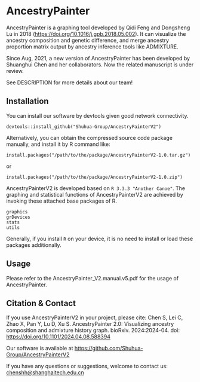 # AncestryPainter

AncestryPainter is a graphing tool developed by Qidi Feng and Dongsheng Lu in 2018 (https://doi.org/10.1016/j.gpb.2018.05.002). It can visualize the ancestry composition and genetic difference, and merge ancestry proportion matrix output by ancestry inference tools like ADMIXTURE.

Since Aug, 2021, a new version of AncestryPainter has been developed by Shuanghui Chen and her collaborators. Now the related manuscript is under review.

See DESCRIPTION for more details about our team!

## Installation
You can install our software by devtools given good network connectivity.
```
devtools::install_github("Shuhua-Group/AncestryPainterV2")
```
Alternatively, you can obtain the compressed source code package manually, and install it by R command like:
```
install.packages("/path/to/the/package/AncestryPainterV2-1.0.tar.gz")
```
or
```
install.packages("/path/to/the/package/AncestryPainterV2-1.0.zip")
```

AncestryPainterV2 is developed based on ```R 3.3.3 "Another Canoe"```. The graphing and statistical functions of AncestryPainterV2 are achieved by invoking these attached base packages of R.

```
graphics
grDevices
stats
utils
```

Generally, if you install ```R``` on your device, it is no need to install or load these packages additionally.


## Usage
Please refer to the AncestryPainter_V2.manual.v5.pdf for the usage of AncestryPainter.

## Citation & Contact 

If you use AncestryPainterV2 in your project, please cite:
Chen S, Lei C, Zhao X, Pan Y, Lu D, Xu S. AncestryPainter 2.0: Visualizing ancestry composition and
admixture history graph. bioRxiv. 2024:2024-04. doi: https://doi.org/10.1101/2024.04.08.588394

Our software is available at https://github.com/Shuhua-Group/AncestryPainterV2

If you have any questions or suggestions, welcome to contact us: chenshh@shanghaitech.edu.cn


